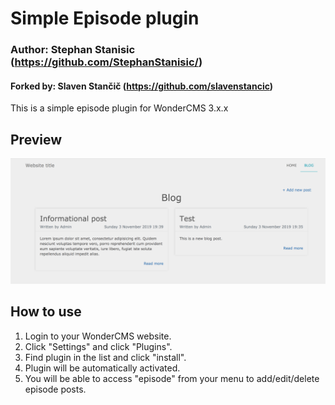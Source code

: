 # Simple Episode plugin 
### Author: Stephan Stanisic (https://github.com/StephanStanisic/)
#### Forked by: Slaven Stančič (https://github.com/slavenstancic)

This is a simple episode plugin for WonderCMS 3.x.x

## Preview
![Plugin preview](/preview.jpg)

## How to use
1. Login to your WonderCMS website.
2. Click "Settings" and click "Plugins".
3. Find plugin in the list and click "install".
4. Plugin will be automatically activated.
5. You will be able to access "episode" from your menu to add/edit/delete episode posts.

